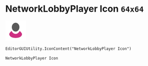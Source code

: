 # NetworkLobbyPlayer Icon `64x64`
<img src="/img/NetworkLobbyPlayer%20Icon.png" width=64 height=64>

``` CSharp
EditorGUIUtility.IconContent("NetworkLobbyPlayer Icon")
```
```
NetworkLobbyPlayer Icon
```
